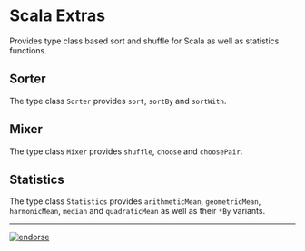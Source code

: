 Scala Extras
============

Provides type class based sort and shuffle for Scala as well as statistics functions.

Sorter
------

The type class `Sorter` provides `sort`, `sortBy` and `sortWith`.

Mixer
-----

The type class `Mixer` provides `shuffle`, `choose` and `choosePair`.

Statistics
----------

The type class `Statistics` provides `arithmeticMean`, `geometricMean`, `harmonicMean`, `median` and
`quadraticMean` as well as their `*By` variants.

---

[![endorse](http://api.coderwall.com/wookietreiber/endorsecount.png)](http://coderwall.com/wookietreiber)


